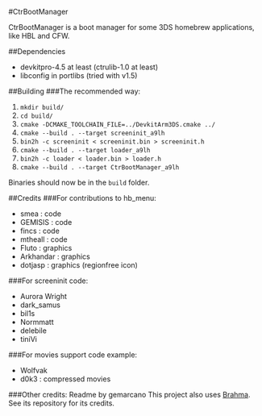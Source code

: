 #CtrBootManager

CtrBootManager is a boot manager for some 3DS homebrew applications, like HBL and CFW.

##Dependencies
- devkitpro-4.5 at least (ctrulib-1.0 at least)
- libconfig in portlibs (tried with v1.5)

##Building
###The recommended way:
 1. `mkdir build/`
 2. `cd build/`
 3. `cmake -DCMAKE_TOOLCHAIN_FILE=../DevkitArm3DS.cmake ../`
 4. `cmake --build . --target screeninit_a9lh`
 5. `bin2h -c screeninit < screeninit.bin > screeninit.h`
 6. `cmake --build . --target loader_a9lh`
 7. `bin2h -c loader < loader.bin > loader.h`
 8. `cmake --build . --target CtrBootManager_a9lh`

Binaries should now be in the `build` folder.

##Credits
###For contributions to hb_menu:
 * smea : code
 * GEMISIS : code
 * fincs : code
 * mtheall : code
 * Fluto : graphics
 * Arkhandar : graphics
 * dotjasp : graphics (regionfree icon)

###For screeninit code:
 * Aurora Wright
 * dark_samus
 * bil1s
 * Normmatt
 * delebile 
 * tiniVi

###For movies support code example:
 * Wolfvak
 * d0k3 : compressed movies

###Other credits:
Readme by gemarcano
This project also uses [Brahma](https://github.com/patois/Brahma). See its repository for its credits.
